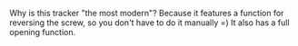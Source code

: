 Why is this tracker "the most modern"? Because it features a function for reversing the screw, so you don't have to do it manually =) It also has a full opening function.
